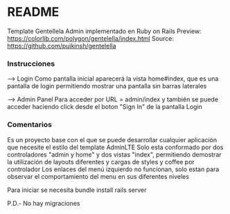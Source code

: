# README #

Template Gentellela Admin implementado en Ruby on Rails
Preview: https://colorlib.com/polygon/gentelella/index.html
Source: https://github.com/puikinsh/gentelella

### Instrucciones ###
--> Login
    Como pantalla inicial aparecerá la vista home#index, que es una pantalla de login permitiendo mostrar una pantalla sin barras laterales

--> Admin Panel
    Para acceder por URL = admin/index y también se puede acceder haciendo click desde el boton "Sign In" de la pantalla Login

### Comentarios ###
Es un proyecto base con el que se puede desarrollar cualquier aplicación que necesite el estilo del template AdminLTE
Solo esta conformado por dos controladores "admin y home" y dos vistas "index", permitiendo demostrar la utilización de layouts diferentes y cargas de styles y coffee por controlador
Los enlaces del menú izquierdo no funcionan, solo estan para observar el comportamiento del menu en sus diferentes niveles

Para iniciar se necesita
bundle install
rails server

P.D.- No hay migraciones
